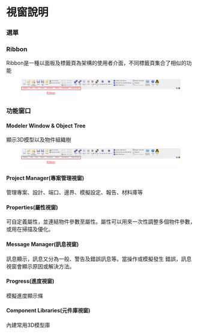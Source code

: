 # 視窗說明

### 選單

### Ribbon

Ribbon是一種以面板及標籤頁為架構的使用者介面，不同標籤頁集合了相似的功能

<figure><img src="../.gitbook/assets/image (2) (1) (1).png" alt=""><figcaption></figcaption></figure>

### 功能窗口

#### Modeler Window & Object Tree

顯示3D模型以及物件組織樹



<figure><img src="../.gitbook/assets/image (2) (1) (1).png" alt=""><figcaption></figcaption></figure>

#### Project Manager(專案管理視窗)

管理專案、設計、端口、邊界、模擬設定、報告、材料庫等

#### Properties(屬性視窗)

可自定義屬性，並連結物件參數至屬性。屬性可以用來一次性調整多個物件參數，或用在掃描及優化。

#### Message Manager(訊息視窗)

訊息顯示，訊息又分為一般、警告及錯誤訊息等。當操作或模擬發生 錯誤，訊息視窗會顯示原因或解決方法。

#### Progress(進度視窗)

模擬進度顯示條

#### Component Libraries(元件庫視窗)

內建常用3D模型庫
